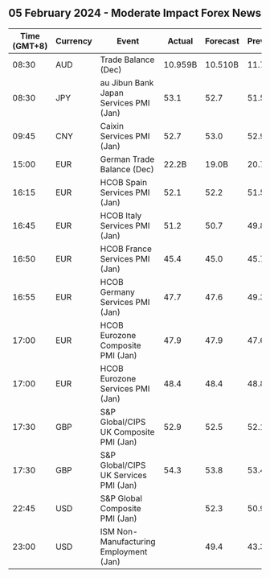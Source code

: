 ## 05 February 2024 - Moderate Impact Forex News

| Time (GMT+8) | Currency | Event | Actual | Forecast | Previous |
|------|----------|-------|--------|----------|----------|
| 08:30 | AUD | Trade Balance (Dec) | 10.959B | 10.510B | 11.764B |
| 08:30 | JPY | au Jibun Bank Japan Services PMI (Jan) | 53.1 | 52.7 | 51.5 |
| 09:45 | CNY | Caixin Services PMI (Jan) | 52.7 | 53.0 | 52.9 |
| 15:00 | EUR | German Trade Balance (Dec) | 22.2B | 19.0B | 20.7B |
| 16:15 | EUR | HCOB Spain Services PMI (Jan) | 52.1 | 52.2 | 51.5 |
| 16:45 | EUR | HCOB Italy Services PMI (Jan) | 51.2 | 50.7 | 49.8 |
| 16:50 | EUR | HCOB France Services PMI (Jan) | 45.4 | 45.0 | 45.7 |
| 16:55 | EUR | HCOB Germany Services PMI (Jan) | 47.7 | 47.6 | 49.3 |
| 17:00 | EUR | HCOB Eurozone Composite PMI (Jan) | 47.9 | 47.9 | 47.6 |
| 17:00 | EUR | HCOB Eurozone Services PMI (Jan) | 48.4 | 48.4 | 48.8 |
| 17:30 | GBP | S&P Global/CIPS UK Composite PMI (Jan) | 52.9 | 52.5 | 52.1 |
| 17:30 | GBP | S&P Global/CIPS UK Services PMI (Jan) | 54.3 | 53.8 | 53.4 |
| 22:45 | USD | S&P Global Composite PMI (Jan) |  | 52.3 | 50.9 |
| 23:00 | USD | ISM Non-Manufacturing Employment (Jan) |  | 49.4 | 43.3 |

